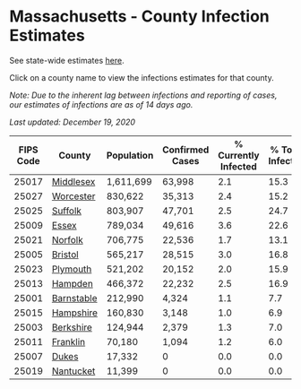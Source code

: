 # Massachusetts - County Infection Estimates

See state-wide estimates [here](/infections/us-ma).

Click on a county name to view the infections estimates for that county.

*Note: Due to the inherent lag between infections and reporting of cases, our estimates of infections are as of 14 days ago.*

*Last updated: December 19, 2020*

|   FIPS Code |                   County |   Population |   Confirmed Cases |   % Currently Infected |   % Total Infected |
|-------------|--------------------------|--------------|-------------------|------------------------|--------------------|
|       25017 |   [Middlesex](middlesex) |    1,611,699 |            63,998 |                    2.1 |               15.3 |
|       25027 |   [Worcester](worcester) |      830,622 |            35,313 |                    2.4 |               15.2 |
|       25025 |       [Suffolk](suffolk) |      803,907 |            47,701 |                    2.5 |               24.7 |
|       25009 |           [Essex](essex) |      789,034 |            49,616 |                    3.6 |               22.6 |
|       25021 |       [Norfolk](norfolk) |      706,775 |            22,536 |                    1.7 |               13.1 |
|       25005 |       [Bristol](bristol) |      565,217 |            28,515 |                    3.0 |               16.8 |
|       25023 |     [Plymouth](plymouth) |      521,202 |            20,152 |                    2.0 |               15.9 |
|       25013 |       [Hampden](hampden) |      466,372 |            22,232 |                    2.5 |               16.9 |
|       25001 | [Barnstable](barnstable) |      212,990 |             4,324 |                    1.1 |                7.7 |
|       25015 |   [Hampshire](hampshire) |      160,830 |             3,148 |                    1.0 |                6.9 |
|       25003 |   [Berkshire](berkshire) |      124,944 |             2,379 |                    1.3 |                7.0 |
|       25011 |     [Franklin](franklin) |       70,180 |             1,094 |                    1.2 |                6.0 |
|       25007 |           [Dukes](dukes) |       17,332 |                 0 |                    0.0 |                0.0 |
|       25019 |   [Nantucket](nantucket) |       11,399 |                 0 |                    0.0 |                0.0 |